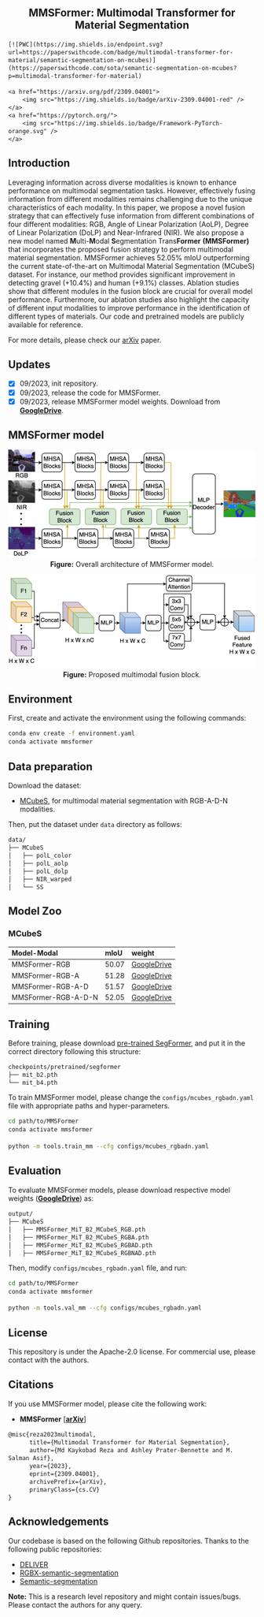 <div align="center"> 

## MMSFormer: Multimodal Transformer for Material Segmentation

</div>

<p align="center">

    [![PWC](https://img.shields.io/endpoint.svg?url=https://paperswithcode.com/badge/multimodal-transformer-for-material/semantic-segmentation-on-mcubes)](https://paperswithcode.com/sota/semantic-segmentation-on-mcubes?p=multimodal-transformer-for-material)
    
    <a href="https://arxiv.org/pdf/2309.04001">
        <img src="https://img.shields.io/badge/arXiv-2309.04001-red" />
    </a>
    <a href="https://pytorch.org/">
        <img src="https://img.shields.io/badge/Framework-PyTorch-orange.svg" />
    </a>
</p>

## Introduction

Leveraging information across diverse modalities is known to enhance performance on multimodal segmentation tasks. However, effectively fusing information from different modalities remains challenging due to the unique characteristics of each modality. In this paper, we propose a novel fusion strategy that can effectively fuse information from different combinations of four different modalities: RGB, Angle of Linear Polarization (AoLP), Degree of Linear Polarization (DoLP) and Near-Infrared (NIR). We also propose a new model named **M**ulti-**M**odal **S**egmentation Trans**Former** **(MMSFormer)** that incorporates the proposed fusion strategy to perform multimodal material segmentation. MMSFormer achieves 52.05% mIoU outperforming the current state-of-the-art on Multimodal Material Segmentation (MCubeS) dataset. For instance, our method provides significant improvement in detecting gravel (+10.4%) and human (+9.1%) classes. Ablation studies show that different modules in the fusion block are crucial for overall model performance. Furthermore, our ablation studies also highlight the capacity of different input modalities to improve performance in the identification of different types of materials. Our code and pretrained models are publicly available for reference. 

For more details, please check our [arXiv](https://arxiv.org/abs/2309.04001) paper.

## Updates
- [x] 09/2023, init repository.
- [x] 09/2023, release the code for MMSFormer.
- [x] 09/2023, release MMSFormer model weights. Download from [**GoogleDrive**](https://drive.google.com/drive/folders/1gYciyPj5VvE1AJcuYA8JGmWh61OF3asH?usp=sharing).

## MMSFormer model

<div align="center"> 

![MMSFormer](figs/MMSFormer-Overall-2.png)
**Figure:** Overall architecture of MMSFormer model.

![Fusion Block](figs/MMSFormer-Fusion.png)
**Figure:** Proposed multimodal fusion block. 
</div>

## Environment

First, create and activate the environment using the following commands: 
```bash
conda env create -f environment.yaml
conda activate mmsformer
```

## Data preparation
Download the dataset:
- [MCubeS](https://github.com/kyotovision-public/multimodal-material-segmentation), for multimodal material segmentation with RGB-A-D-N modalities.

Then, put the dataset under `data` directory as follows:

```
data/
├── MCubeS
│   ├── polL_color
│   ├── polL_aolp
│   ├── polL_dolp
│   ├── NIR_warped
│   └── SS
```

## Model Zoo

### MCubeS
| Model-Modal      | mIoU   | weight |
| :--------------- | :----- | :----- |
| MMSFormer-RGB       | 50.07 | [GoogleDrive](https://drive.google.com/drive/folders/18WXcJxfJsK_0UzKTYENdQaaEFWDo6xW6?usp=sharing) |
| MMSFormer-RGB-A     | 51.28 | [GoogleDrive](https://drive.google.com/drive/folders/18WXcJxfJsK_0UzKTYENdQaaEFWDo6xW6?usp=sharing) |
| MMSFormer-RGB-A-D   | 51.57 | [GoogleDrive](https://drive.google.com/drive/folders/18WXcJxfJsK_0UzKTYENdQaaEFWDo6xW6?usp=sharing) |
| MMSFormer-RGB-A-D-N | 52.05 | [GoogleDrive](https://drive.google.com/drive/folders/18WXcJxfJsK_0UzKTYENdQaaEFWDo6xW6?usp=sharing) |


## Training

Before training, please download [pre-trained SegFormer](https://drive.google.com/drive/folders/1Gx0DCwfsyoRs1pHAS6KksoGBdZEHxcE3?usp=sharing), and put it in the correct directory following this structure:

```text
checkpoints/pretrained/segformer
├── mit_b2.pth
└── mit_b4.pth
```

To train MMSFormer model, please change the `configs/mcubes_rgbadn.yaml` file with appropriate paths and hyper-parameters. 

```bash
cd path/to/MMSFormer
conda activate mmsformer

python -m tools.train_mm --cfg configs/mcubes_rgbadn.yaml
```


## Evaluation
To evaluate MMSFormer models, please download respective model weights ([**GoogleDrive**](https://drive.google.com/drive/folders/18WXcJxfJsK_0UzKTYENdQaaEFWDo6xW6?usp=sharing)) as:


```text
output/
├── MCubeS
│   ├── MMSFormer_MiT_B2_MCubeS_RGB.pth
│   ├── MMSFormer_MiT_B2_MCubeS_RGBA.pth
│   ├── MMSFormer_MiT_B2_MCubeS_RGBAD.pth
│   ├── MMSFormer_MiT_B2_MCubeS_RGBNAD.pth
```

Then, modify `configs/mcubes_rgbadn.yaml` file, and run:

```bash
cd path/to/MMSFormer
conda activate mmsformer

python -m tools.val_mm --cfg configs/mcubes_rgbadn.yaml
```

## License

This repository is under the Apache-2.0 license. For commercial use, please contact with the authors.


## Citations

If you use MMSFormer model, please cite the following work:

- **MMSFormer** [[**arXiv**](https://arxiv.org/abs/2309.04001)]
```
@misc{reza2023multimodal,
      title={Multimodal Transformer for Material Segmentation}, 
      author={Md Kaykobad Reza and Ashley Prater-Bennette and M. Salman Asif},
      year={2023},
      eprint={2309.04001},
      archivePrefix={arXiv},
      primaryClass={cs.CV}
}
```

## Acknowledgements
Our codebase is based on the following Github repositories. Thanks to the following public repositories:
- [DELIVER](https://github.com/jamycheung/DELIVER)
- [RGBX-semantic-segmentation](https://github.com/huaaaliu/RGBX_Semantic_Segmentation)
- [Semantic-segmentation](https://github.com/sithu31296/semantic-segmentation)

**Note:** This is a research level repository and might contain issues/bugs. Please contact the authors for any query.
